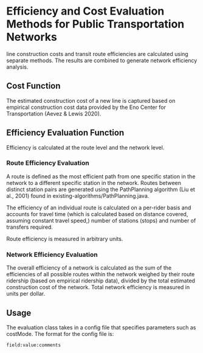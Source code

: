 # Efficiency and Cost Evaluation Methods for Public Transportation Networks

line construction costs and transit route efficiencies are calculated using separate methods. The results are combined to generate network efficiency analysis. 

## Cost Function

The estimated construction cost of a new line is captured based on empirical construction cost data provided by the Eno Center for Transportation (Aevez & Lewis 2020).

## Efficiency Evaluation Function

Efficiency is calculated at the route level and the network level. 

### Route Efficiency Evaluation

A route is defined as the most efficient path from one specific station in the network to a different specific station in the network. Routes between distinct station pairs are generated using the PathPlanning algorithm (Liu et al., 2001) found in existing-algorithms/PathPlanning.java. 

The efficiency of an individual route is calculated on a per-rider basis and accounts for travel time (which is calculated based on distance covered, assuming constant travel speed,) number of stations (stops) and number of transfers required. 

Route efficiency is measured in arbitrary units.

### Network Efficiency Evaluation

The overall efficiency of a network is calculated as the sum of the efficiencies of all possible routes within the network weighed by their route ridership (based on empirical ridership data), divided by the total estimated construction cost of the network. Total network efficiency is measured in units per dollar.

## Usage

The evaluation class takes in a config file that specifies parameters such as costMode. The format for the config file is:

`field:value:comments`